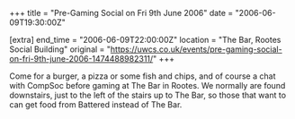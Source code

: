 +++
title = "Pre-Gaming Social on Fri 9th June 2006"
date = "2006-06-09T19:30:00Z"

[extra]
end_time = "2006-06-09T22:00:00Z"
location = "The Bar, Rootes Social Building"
original = "https://uwcs.co.uk/events/pre-gaming-social-on-fri-9th-june-2006-1474488982311/"
+++

Come for a burger, a pizza or some fish and chips, and of course a chat with CompSoc before gaming at The Bar in Rootes. We normally are found downstairs, just to the left of the stairs up to The Bar, so those that want to can get food from Battered instead of The Bar.

